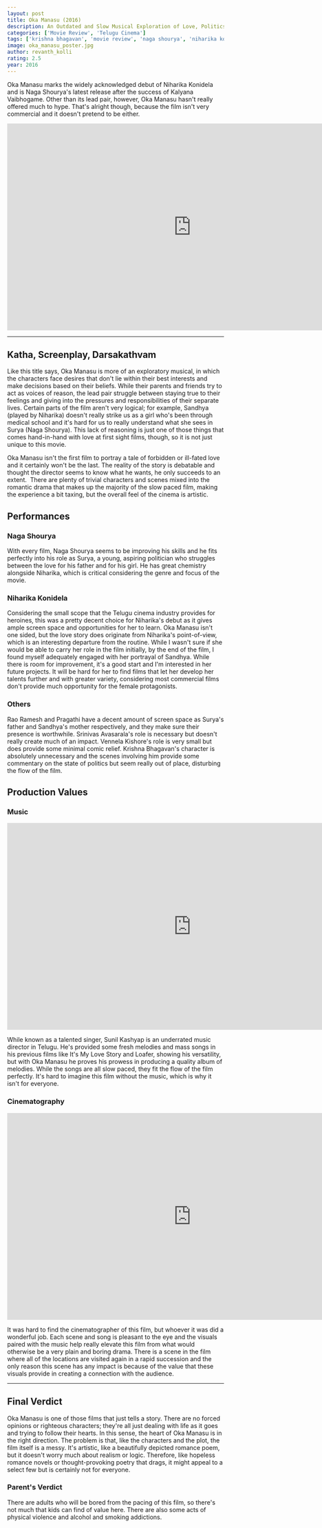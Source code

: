 ```yaml
---
layout: post
title: Oka Manasu (2016)
description: An Outdated and Slow Musical Exploration of Love, Politics and Fate
categories: ['Movie Review', 'Telugu Cinema']
tags: ['krishna bhagavan', 'movie review', 'naga shourya', 'niharika konidela', 'oka manasu', 'pragathi', 'rama raju', 'rao ramesh', 'srinivas avasarala', 'sunil kashyap', 'telugu']
image: oka_manasu_poster.jpg
author: revanth_kolli
rating: 2.5
year: 2016
---
```


Oka Manasu marks the widely acknowledged debut of Niharika Konidela and is Naga Shourya's latest release after the success of Kalyana Vaibhogame. Other than its lead pair, however, Oka Manasu hasn't really offered much to hype. That's alright though, because the film isn't very commercial and it doesn't pretend to be either.

<iframe width="853" height="480" src="https://www.youtube.com/embed/fPxO57_2VaQ" frameborder="0" allowfullscreen></iframe>

<hr />

<h2><span class="review_header">Katha, Screenplay, Darsakathvam</span></h2>
Like this title says, Oka Manasu is more of an exploratory musical, in which the characters face desires that don't lie within their best interests and make decisions based on their beliefs. While their parents and friends try to act as voices of reason, the lead pair struggle between staying true to their feelings and giving into the pressures and responsibilities of their separate lives. Certain parts of the film aren't very logical; for example, Sandhya (played by Niharika) doesn't really strike us as a girl who's been through medical school and it's hard for us to really understand what she sees in Surya (Naga Shourya). This lack of reasoning is just one of those things that comes hand-in-hand with love at first sight films, though, so it is not just unique to this movie.

Oka Manasu isn't the first film to portray a tale of forbidden or ill-fated love and it certainly won't be the last. The reality of the story is debatable and thought the director seems to know what he wants, he only succeeds to an extent.  There are plenty of trivial characters and scenes mixed into the romantic drama that makes up the majority of the slow paced film, making the experience a bit taxing, but the overall feel of the cinema is artistic.
<h2><span class="review_header">Performances</span></h2>
<h3>Naga Shourya</h3>
With every film, Naga Shourya seems to be improving his skills and he fits perfectly into his role as Surya, a young, aspiring politician who struggles between the love for his father and for his girl. He has great chemistry alongside Niharika, which is critical considering the genre and focus of the movie.
<h3>Niharika Konidela</h3>
Considering the small scope that the Telugu cinema industry provides for heroines, this was a pretty decent choice for Niharika's debut as it gives ample screen space and opportunities for her to learn. Oka Manasu isn't one sided, but the love story does originate from Niharika's point-of-view, which is an interesting departure from the routine. While I wasn't sure if she would be able to carry her role in the film initially, by the end of the film, I found myself adequately engaged with her portrayal of Sandhya. While there is room for improvement, it's a good start and I'm interested in her future projects. It will be hard for her to find films that let her develop her talents further and with greater variety, considering most commercial films don't provide much opportunity for the female protagonists.
<h3>Others</h3>
Rao Ramesh and Pragathi have a decent amount of screen space as Surya's father and Sandhya's mother respectively, and they make sure their presence is worthwhile. Srinivas Avasarala's role is necessary but doesn't really create much of an impact. Vennela Kishore's role is very small but does provide some minimal comic relief. Krishna Bhagavan's character is absolutely unnecessary and the scenes involving him provide some commentary on the state of politics but seem really out of place, disturbing the flow of the film.
<h2><span class="review_header">Production Values
</span></h2>
<h3>Music</h3>
<iframe width="853" height="480" src="https://www.youtube.com/embed/LuAfLMwYTJA" frameborder="0" allowfullscreen></iframe>

While known as a talented singer, Sunil Kashyap is an underrated music director in Telugu. He's provided some fresh melodies and mass songs in his previous films like It's My Love Story and Loafer, showing his versatility, but with Oka Manasu he proves his prowess in producing a quality album of melodies. While the songs are all slow paced, they fit the flow of the film perfectly. It's hard to imagine this film without the music, which is why it isn't for everyone.
<h3>Cinematography</h3>
<iframe width="853" height="480" src="https://www.youtube.com/embed/1KPVjy_R9TU" frameborder="0" allowfullscreen></iframe>

It was hard to find the cinematographer of this film, but whoever it was did a wonderful job. Each scene and song is pleasant to the eye and the visuals paired with the music help really elevate this film from what would otherwise be a very plain and boring drama. There is a scene in the film where all of the locations are visited again in a rapid succession and the only reason this scene has any impact is because of the value that these visuals provide in creating a connection with the audience.

<hr />

<h2><span class="review_header">Final Verdict</span></h2>
Oka Manasu is one of those films that just tells a story. There are no forced opinions or righteous characters; they're all just dealing with life as it goes and trying to follow their hearts. In this sense, the heart of Oka Manasu is in the right direction. The problem is that, like the characters and the plot, the film itself is a messy. It's artistic, like a beautifully depicted romance poem, but it doesn't worry much about realism or logic. Therefore, like hopeless romance novels or thought-provoking poetry that drags, it might appeal to a select few but is certainly not for everyone.
<h3>Parent's Verdict</h3>
There are adults who will be bored from the pacing of this film, so there's not much that kids can find of value here. There are also some acts of physical violence and alcohol and smoking addictions.

